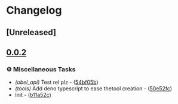 # Changelog

## [Unreleased]

## [0.0.2](https://github.com/takula-tech/nita-obel/compare/obel_platform-v0.0.1...obel_platform-v0.0.2)

### ⚙️ Miscellaneous Tasks

- *(obel_api)* Test rel plz - ([54bf05b](https://github.com/takula-tech/nita-obel/commit/54bf05ba802790c4e30f27a7eff67e036da1100c))
- *(tools)* Add deno typescript to ease thetool creation - ([50e52fc](https://github.com/takula-tech/nita-obel/commit/50e52fc8f8c235d8204d9a4507398a1d07266a06))
- Init - ([b11a52c](https://github.com/takula-tech/nita-obel/commit/b11a52c2f97ec8119f78d01b5eb57a4dcc529282))

